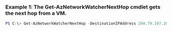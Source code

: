 ### Example 1: The Get-AzNetworkWatcherNextHop cmdlet gets the next hop from a VM. 
```powershell
PS C:\> Get-AzNetworkWatcherNextHop -DestinationIPAddress 204.79.197.200 -NetworkWatcher $networkWatcher -SourceIPAddress $nics[0].IpConfigurations[0].PrivateIpAddress -TargetVirtualMachineId $VM.Id
```

